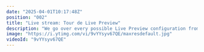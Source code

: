 ```yaml
---
date: "2025-04-01T10:17:48Z"
position: "002"
title: "Live stream: Tour de Live Preview"
description: "We go over every possible Live Preview configuration from SSG to SSR, and from CSR to GraphQL. This is the final guide on setting up Contentstack Live Preview you'll ever need. And yes, this is the base for visual building as well.\n\nJoin us on Discord: https://discord.gg/E2By3474"
image: "https://i.ytimg.com/vi/9vYYsyv67QE/maxresdefault.jpg"
videoId: "9vYYsyv67QE"
---
```


